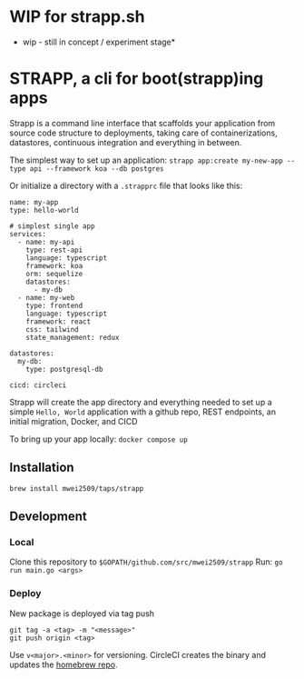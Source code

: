 # WIP for strapp.sh

- wip - still in concept / experiment stage\*

# STRAPP, a cli for boot(strapp)ing apps

Strapp is a command line interface that scaffolds your application from source code structure to deployments, taking care of containerizations, datastores, continuous integration and everything in between.

The simplest way to set up an application:
`strapp app:create my-new-app --type api --framework koa --db postgres`

Or initialize a directory with a `.strapprc` file that looks like this:

```
name: my-app
type: hello-world

# simplest single app
services:
  - name: my-api
    type: rest-api
    language: typescript
    framework: koa
    orm: sequelize
    datastores:
      - my-db
  - name: my-web
    type: frontend
    language: typescript
    framework: react
    css: tailwind
    state_management: redux

datastores:
  my-db:
    type: postgresql-db

cicd: circleci
```

Strapp will create the app directory and everything needed to set up a simple `Hello, World` application with a github repo, REST endpoints, an initial migration, Docker, and CICD

To bring up your app locally:
`docker compose up`

## Installation

```
brew install mwei2509/taps/strapp
```

## Development

### Local

Clone this repository to `$GOPATH/github.com/src/mwei2509/strapp`
Run: `go run main.go <args>`

### Deploy

New package is deployed via tag push

```
git tag -a <tag> -m "<message>"
git push origin <tag>
```

Use `v<major>.<minor>` for versioning. CircleCI creates the binary and updates the [homebrew repo](https://github.com/mwei2509/homebrew-taps).
